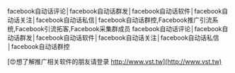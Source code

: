 facebook自动话评论│facebook自动话群发│facebook自动话软件│facebook自动话关注│facebook自动话私信│facebook自动话群控,Facebook推广引流系统,Facebook引流拓客,Facebook采集群成员
facebook自动话评论│facebook自动话群发│facebook自动话软件│facebook自动话关注│facebook自动话私信│facebook自动话群控

[😍想了解推广相关软件的朋友请登录 http://www.vst.tw](http://www.vst.tw)




